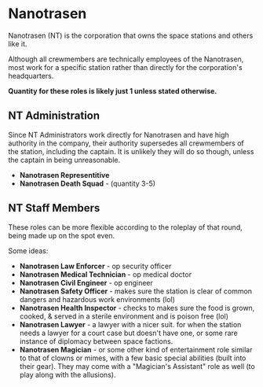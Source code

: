# Nanotrasen

Nanotrasen (NT) is the corporation that owns the space stations and others like it.

Although all crewmembers are technically employees of the Nanotrasen, most work for a specific station rather than directly for the corporation's headquarters.

**Quantity for these roles is likely just 1 unless stated otherwise.**

## NT Administration <img src="https://lh3.googleusercontent.com/Gu82RVgvMEJshQ79i0fFAW66sFtgTQLpF0AfwWAyR1F3l7HRUfMEF4FfTpmX8vjrk_9rxG7ehL-0jjHLnOS2A6S8CC0wLM7EWRi5OGGk5-j8qg-7am-LlKL4CxpPE6MiTQBYwsnmByIs66rAcKTFVw" alt="" data-size="line">

Since NT Administrators work directly for Nanotrasen and have high authority in the company, their authority supersedes all crewmembers of the station, including the captain. It is unlikely they will do so though, unless the captain in being unreasonable.

* **Nanotrasen Representitive** &#x20;
* **Nanotrasen Death Squad** - (quantity 3-5)

## NT Staff Members <img src="https://lh3.googleusercontent.com/Gu82RVgvMEJshQ79i0fFAW66sFtgTQLpF0AfwWAyR1F3l7HRUfMEF4FfTpmX8vjrk_9rxG7ehL-0jjHLnOS2A6S8CC0wLM7EWRi5OGGk5-j8qg-7am-LlKL4CxpPE6MiTQBYwsnmByIs66rAcKTFVw" alt="" data-size="line">

These roles can be more flexible according to the roleplay of that round, being made up on the spot even.

Some ideas:

* **Nanotrasen Law Enforcer** - op security officer
* **Nanotrasen Medical Technician** - op medical doctor
* **Nanotrasen Civil Engineer** - op engineer
* **Nanotrasen Safety Officer** - makes sure the station is clear of common dangers and hazardous work environments (lol)
* **Nanotrasen Health Inspector** - checks to makes sure the food is grown, cooked, & served in a sterile environment and is poison free (lol)
* **Nanotrasen Lawyer** - a lawyer with a nicer suit. for when the station needs a lawyer for a court case but doesn't have one, or some rare instance of diplomacy between space factions.
* **Nanotrasen Magician** - or some other kind of entertainment role similar to that of clowns or mimes, with a few basic special abilities (built into their gear). They may come with a "Magician's Assistant" role as well (to play along with the allusions).
